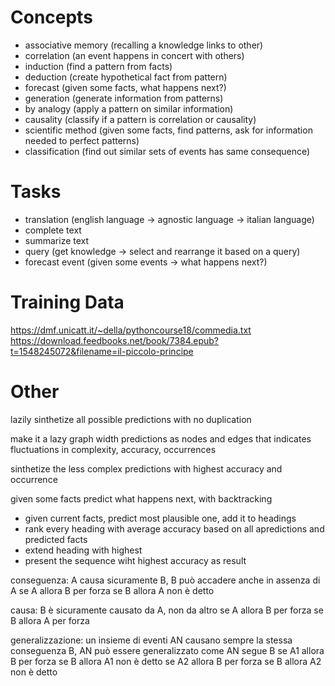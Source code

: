 # Concepts

- associative memory (recalling a knowledge links to other)
- correlation (an event happens in concert with others)
- induction (find a pattern from facts)
- deduction (create hypothetical fact from pattern)
- forecast (given some facts, what happens next?)
- generation (generate information from patterns)
- by analogy (apply a pattern on similar information)
- causality (classify if a pattern is correlation or causality)
- scientific method (given some facts, find patterns, ask for information needed to perfect patterns)
- classification (find out similar sets of events has same consequence)

# Tasks

- translation (english language -> agnostic language -> italian language)
- complete text
- summarize text
- query (get knowledge -> select and rearrange it based on a query)
- forecast event (given some events -> what happens next?)

# Training Data

https://dmf.unicatt.it/~della/pythoncourse18/commedia.txt
https://download.feedbooks.net/book/7384.epub?t=1548245072&filename=il-piccolo-principe

# Other

lazily sinthetize all possible predictions with no duplication

make it a lazy graph width predictions as nodes and edges that indicates fluctuations in complexity, accuracy, occurrences

sinthetize the less complex predictions with highest accuracy and occurrence

given some facts predict what happens next, with backtracking

- given current facts, predict most plausible one, add it to headings
- rank every heading with average accuracy based on all apredictions and predicted facts
- extend heading with highest
- present the sequence wiht highest accuracy as result

conseguenza: A causa sicuramente B, B può accadere anche in assenza di A
se A allora B per forza
se B allora A non è detto

causa: B è sicuramente causato da A, non da altro
se A allora B per forza
se B allora A per forza

generalizzazione: un insieme di eventi AN causano sempre la stessa conseguenza B, AN può essere generalizzato come AN segue B
se A1 allora B per forza
se B allora A1 non è detto
se A2 allora B per forza
se B allora A2 non è detto
